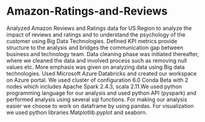 # Amazon-Ratings-and-Reviews
Analyzed Amazon Reviews and Ratings data for US Region to analyze the impact of reviews and ratings and to understand the psychology of the customer using Big Data Technologies.
Defined KPI metrics provide structure to the analysis and bridges the communication gap between business and technology team. Data cleaning phase was initiated thereafter, where we cleaned the data and involved process such as removing null values etc. More emphasis was given on analyzing data using Big data technologies. 
Used Microsoft Azure Databricks and created our workspace on Azure portal. We used cluster of configuration 6.0 Conda Beta with 2 nodes which includes Apache Spark 2.4.3, scala 2.11.We used python programming language for our analysis and used python API (pyspark) and performed analysis using several sql functions. For making our analysis easier we choose to work on dataframe by using pandas. 
For visualization we used python libraries Matplotlib.pyplot and seaborn. 

